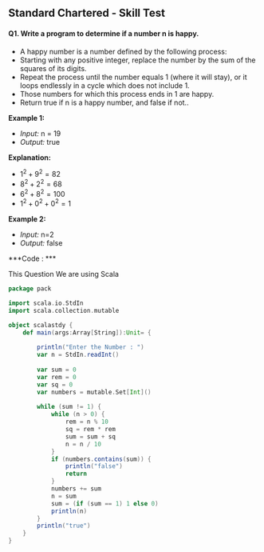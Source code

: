 ## Standard Chartered - Skill Test 

#### Q1. Write a program to determine if a number n is happy.
- A happy number is a number defined by the following process:
- Starting with any positive integer, replace the number by the sum of the squares of its digits.
- Repeat the process until the number equals 1 (where it will stay), or it loops endlessly in a cycle which does not include 1.
- Those numbers for which this process ends in 1 are happy.
- Return true if n is a happy number, and false if not..

**Example 1:**
- *Input:* n = 19
- *Output:* true

**Explanation:**

- $1^2+9^2 = 82$
- $8^2+2^2 = 68$
- $6^2 +8^2 = 100$
- $1^2+0^2+0^2 = 1$

**Example 2:**

- *Input:* n=2
- *Output:* false

***Code : ***

This Question We are using Scala

```scala
package pack

import scala.io.StdIn
import scala.collection.mutable

object scalastdy {
	def main(args:Array[String]):Unit= {
		
		println("Enter the Number : ")
		var n = StdIn.readInt()
		
		var sum = 0
		var rem = 0
		var sq = 0
		var numbers = mutable.Set[Int]()
		
		while (sum != 1) {
			while (n > 0) {
				rem = n % 10
				sq = rem * rem
				sum = sum + sq
				n = n / 10
			}
			if (numbers.contains(sum)) {
				println("false")
				return
			}
			numbers += sum
			n = sum
			sum = (if (sum == 1) 1 else 0)
			println(n)
		}
		println("true")
	}	
}
```

